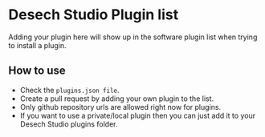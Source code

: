 
# Desech Studio Plugin list

Adding your plugin here will show up in the software plugin list when trying to install a plugin.

## How to use

- Check the `plugins.json file`.
- Create a pull request by adding your own plugin to the list.
- Only github repository urls are allowed right now for plugins.
- If you want to use a private/local plugin then you can just add it to your Desech Studio plugins folder.
